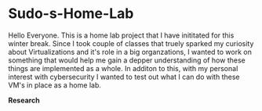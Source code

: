 # Sudo-s-Home-Lab
Hello Everyone.
This is a home lab project that I have inititated for this winter break. Since I took couple of classes that truely sparked my curiosity about Virtualizations and it's role in a big organzations, I wanted to work on something that would help me gain a depper understanding of how these things are implemented as a whole. In additon to this, with my personal interest with cybersecurity I wanted to test out what I can do with these VM's in place as a home lab.

**Research**
